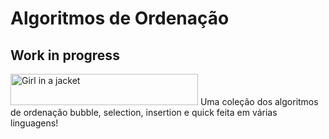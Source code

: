 # Algoritmos de Ordenação
## Work in progress
<img src="https://c.tenor.com/KBe_nw4IL2QAAAAC/matrix-code.gif" alt="Girl in a jacket" width="300" height="50">
Uma coleção dos algoritmos de ordenação bubble, selection, insertion e quick feita em várias linguagens!



